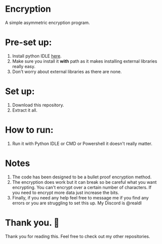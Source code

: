 # Encryption
A simple asymmetric encryption program.

# Pre-set up:
1. Install python IDLE [here](https://www.python.org/downloads/).
2. Make sure you install it **with** path as it makes installing external libraries really easy.
3. Don't worry about external libraries as there are none.

# Set up:
1. Download this repository.
2. Extract it all.

# How to run:
1. Run it with Python IDLE or CMD or Powershell it doesn't really matter.

# Notes
1. The code has been designed to be a bullet proof encryption method.
2. The encryption does work but it can break so be careful what you want encrypting. You can't encrypt over a certain number of characters. If you need to encrypt more data just increase the bits.
3. Finally, if you need any help feel free to message me if you find any errors or you are struggling to set this up. My Discord is @realdl

# Thank you. 🙏
Thank you for reading this. Feel free to check out my other repositories.
